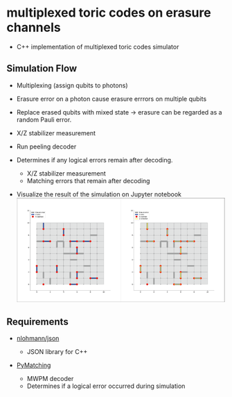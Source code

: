 # multiplexed toric codes on erasure channels
- C++ implementation of multiplexed toric codes simulator
  
## Simulation Flow
- Multiplexing (assign qubits to photons)
- Erasure error on a photon cause erasure errrors on multiple qubits
- Replace erased qubits with mixed state -> erasure can be regarded as a random Pauli error.
- X/Z stabilizer measurement
- Run peeling decoder
- Determines if any logical errors remain after decoding.
  - X/Z stabilizer measurement
  - Matching errors that remain after decoding

- Visualize the result of the simulation on Jupyter notebook
![vis_toric](ten_ten_toric.png)

## Requirements
- [nlohmann/json](https://github.com/nlohmann/json)
  - JSON library for C++

- [PyMatching](https://github.com/oscarhiggott/PyMatching)
  - MWPM decoder
  - Determines if a logical error occurred during simulation